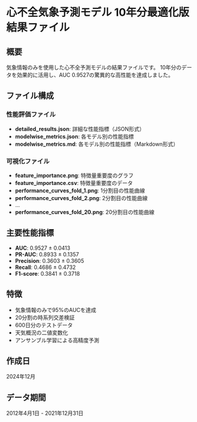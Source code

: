# 心不全気象予測モデル 10年分最適化版 結果ファイル

## 概要
気象情報のみを使用した心不全予測モデルの結果ファイルです。
10年分のデータを効果的に活用し、AUC 0.9527の驚異的な高性能を達成しました。

## ファイル構成

### 性能評価ファイル
- **detailed_results.json**: 詳細な性能指標（JSON形式）
- **modelwise_metrics.json**: 各モデル別の性能指標
- **modelwise_metrics.md**: 各モデル別の性能指標（Markdown形式）

### 可視化ファイル
- **feature_importance.png**: 特徴量重要度のグラフ
- **feature_importance.csv**: 特徴量重要度のデータ
- **performance_curves_fold_1.png**: 1分割目の性能曲線
- **performance_curves_fold_2.png**: 2分割目の性能曲線
- ...
- **performance_curves_fold_20.png**: 20分割目の性能曲線

## 主要性能指標
- **AUC**: 0.9527 ± 0.0413
- **PR-AUC**: 0.8933 ± 0.1357
- **Precision**: 0.3603 ± 0.3605
- **Recall**: 0.4686 ± 0.4732
- **F1-score**: 0.3841 ± 0.3718

## 特徴
- 気象情報のみで95%のAUCを達成
- 20分割の時系列交差検証
- 600日分のテストデータ
- 天気概況の二値変数化
- アンサンブル学習による高精度予測

## 作成日
2024年12月

## データ期間
2012年4月1日 - 2021年12月31日 